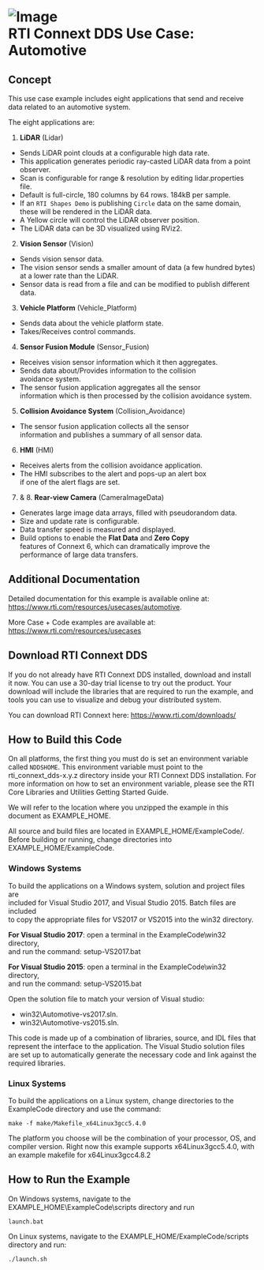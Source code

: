 ![Image](https://www.rti.com/hubfs/RTI_Oct2016/Images/rti-logounit.png)  
 RTI Connext DDS Use Case: Automotive
=====================================

## Concept
This use case example includes eight applications that send and receive data
related to an automotive system.

The eight applications are:

1. **LiDAR** (Lidar)
  - Sends LiDAR point clouds at a configurable high data rate.
  - This application generates periodic ray-casted LiDAR data from a point observer.
  - Scan is configurable for range & resolution by editing lidar.properties file.
   - Default is full-circle, 180 columns by 64 rows.  184kB per sample.
  - If an `RTI Shapes Demo` is publishing `Circle` data on the same domain, these will be rendered in the LiDAR data.
   - A Yellow circle will control the LiDAR observer position.
  - The LiDAR data can be 3D visualized using RViz2.
2. **Vision Sensor** (Vision)
  - Sends vision sensor data.
  - The vision sensor sends a smaller amount of data (a few hundred bytes) at
    a lower rate than the LiDAR.
  - Sensor data is read from a file and can be modified to publish different
    data.
3. **Vehicle Platform** (Vehicle_Platform)
  - Sends data about the vehicle platform state.
  - Takes/Receives control commands.
4. **Sensor Fusion Module** (Sensor_Fusion)
  - Receives vision sensor information which it then aggregates.
  - Sends data about/Provides information to the collision  
    avoidance system.
  - The sensor fusion application aggregates all the sensor  
    information which is then processed by the collision avoidance system.
5. **Collision Avoidance System** (Collision_Avoidance)
  - The sensor fusion application collects all the sensor  
    information and publishes a summary of all sensor data.
6. **HMI** (HMI)
  - Receives alerts from the collision avoidance application.
  - The HMI subscribes to the alert and pops-up an alert box  
    if one of the alert flags are set.
7. & 8. **Rear-view Camera** (CameraImageData)
  - Generates large image data arrays, filled with pseudorandom data.
  - Size and update rate is configurable.
  - Data transfer speed is measured and displayed.
  - Build options to enable the **Flat Data** and **Zero Copy**  
    features of Connext 6, which can dramatically improve the  
    performance of large data transfers.

## Additional Documentation
Detailed documentation for this example is available online at:
  https://www.rti.com/resources/usecases/automotive.

More Case + Code examples are available at:
  https://www.rti.com/resources/usecases

## Download RTI Connext DDS
If you do not already have RTI Connext DDS installed, download and install it
now. You can use a 30-day trial license to try out the product. Your download
will include the libraries that are required to run the example, and tools you
can use to visualize and debug your distributed system.

You can download RTI Connext here: https://www.rti.com/downloads/

## How to Build this Code
On all platforms, the first thing you must do is set an environment variable
called `NDDSHOME`. This environment variable must point to the
rti_connext_dds-x.y.z directory inside your RTI Connext DDS installation. For
more information on how to set an environment variable, please see the RTI
Core Libraries and Utilities Getting Started Guide.

We will refer to the location where you unzipped the example in this document
as EXAMPLE_HOME.

All source and build files are located in EXAMPLE_HOME/ExampleCode/.  Before
building or running, change directories into EXAMPLE_HOME/ExampleCode.

### Windows Systems
To build the applications on a Windows system, solution and project files are  
included for Visual Studio 2017, and Visual Studio 2015.  Batch files are included  
to copy the appropriate files for VS2017 or VS2015 into the win32 directory.  

**For Visual Studio 2017**: open a terminal in the ExampleCode\win32 directory,  
and run the command:
    setup-VS2017.bat

**For Visual Studio 2015**: open a terminal in the ExampleCode\win32 directory,  
and run the command:
    setup-VS2015.bat
    
Open the solution file to match your version of Visual studio:  
 * win32\Automotive-vs2017.sln.
 * win32\Automotive-vs2015.sln.

This code is made up of a combination of libraries, source, and IDL files that
represent the interface to the application. The Visual Studio solution files
are set up to automatically generate the necessary code and link against the
required libraries.

### Linux Systems
To build the applications on a Linux system, change directories to the
ExampleCode directory and use the command:

    make -f make/Makefile_x64Linux3gcc5.4.0

The platform you choose will be the combination of your processor, OS, and
compiler version.  Right now this example supports x64Linux3gcc5.4.0, with
an example makefile for x64Linux3gcc4.8.2

## How to Run the Example
On Windows systems, navigate to the EXAMPLE_HOME\ExampleCode\scripts directory
and run

    launch.bat

On Linux systems, navigate to the EXAMPLE_HOME/ExampleCode/scripts directory
and run:

    ./launch.sh

